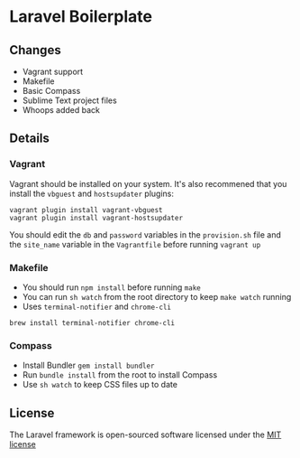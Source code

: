 # Laravel Boilerplate

## Changes

- Vagrant support
- Makefile
- Basic Compass
- Sublime Text project files
- Whoops added back

## Details

### Vagrant
Vagrant should be installed on your system. It's also recommened that you install the `vbguest` and `hostsupdater` plugins:

```
vagrant plugin install vagrant-vbguest
vagrant plugin install vagrant-hostsupdater
```

You should edit the `db` and `password` variables in the `provision.sh` file and the `site_name` variable in the `Vagrantfile` before running `vagrant up`

### Makefile

- You should run `npm install` before running `make`
- You can run `sh watch` from the root directory to keep `make watch` running
- Uses `terminal-notifier` and `chrome-cli`

```
brew install terminal-notifier chrome-cli
```

### Compass

- Install Bundler `gem install bundler`
- Run `bundle install` from the root to install Compass
- Use `sh watch` to keep CSS files up to date

## License

The Laravel framework is open-sourced software licensed under the [MIT license](http://opensource.org/licenses/MIT)
